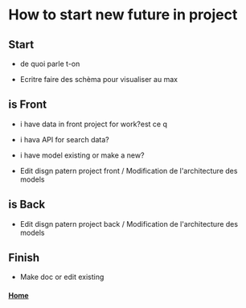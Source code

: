 # How to start new future in project

## Start

- de quoi parle t-on

- Ecritre faire des schèma pour visualiser au max

## is Front

- i have data in front project for work?est ce q

- i hava API for search data?

- i have model existing or make a new?

- Edit disgn patern project front / Modification de l'architecture des models

## is Back

- Edit disgn patern project back / Modification de l'architecture des models

## Finish

- Make doc or edit existing

#### [Home](https://fjulien.github.io/My-book)
